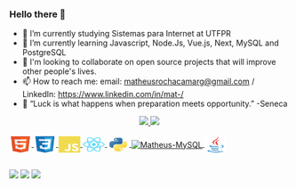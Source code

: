### Hello there 👋

- 🔭 I’m currently studying Sistemas para Internet at UTFPR
- 🌱 I’m currently learning Javascript, Node.Js, Vue.js, Next, MySQL and PostgreSQL
- 👯 I'm looking to collaborate on open source projects that will improve other people's lives.
- 📫 How to reach me: email: matheusrochacamarg@gmail.com / LinkedIn: https://www.linkedin.com/in/mat-/
- 💭 “Luck is what happens when preparation meets opportunity.” -Seneca
<!--- 🤔 I'm looking for help with A.I.s and Data Analysis, if you think you can help me, don't hesitate to send me an email or a message on LinkedIn-->

<div align="center">
  <a href="https://github.com/mat-zip">
  <img height="180em" src="https://github-readme-stats.vercel.app/api?username=mat-zip&show_icons=true&theme=cobalt"/>
  <img height="180em" src="https://github-readme-stats.vercel.app/api/top-langs/?username=mat-zip&layout=compact&title_color=c577c2&icon_color=f9f9f9&text_color=72e8ae&bg_color=193549"/>
</div>

<div style="display: inline_block"><br>
  <img align="center" alt="Matheus-HTML" height="30" width="40" src="https://raw.githubusercontent.com/devicons/devicon/master/icons/html5/html5-original.svg">
  <img align="center" alt="Matheus-CSS" height="30" width="40" src="https://raw.githubusercontent.com/devicons/devicon/master/icons/css3/css3-original.svg">
  <img align="center" alt="Matheus-Js" height="30" width="40" src="https://raw.githubusercontent.com/devicons/devicon/master/icons/javascript/javascript-plain.svg">
  <img align="center" alt="Matheus-React" height="30" width="40" src="https://raw.githubusercontent.com/devicons/devicon/master/icons/react/react-original.svg">
  <img align="center" alt="Matheus-Py" height="30" width="40" src="https://raw.githubusercontent.com/devicons/devicon/master/icons/python/python-original.svg">
  <img align="center" alt="Matheus-MySQL" height="30" width="40" src="https://cdn.jsdelivr.net/gh/devicons/devicon/icons/mysql/mysql-plain-wordmark.svg">
  <img align="center" alt="Matheus-Java" height="30" width="40" src="https://raw.githubusercontent.com/devicons/devicon/7a4ca8aa871d6dca81691e018d31eed89cb70a76/icons/java/java-original.svg">
</div>

##

<div> 
   <a href="https://www.instagram.com/matheus_rochh/" target="_blank"><img src="https://img.shields.io/badge/-Instagram-%23E4405F?style=for-the-badge&logo=instagram&logoColor=white" target="_blank"></a>
  <a href = "mailto: matheusrochacamarg@gmail.com"><img src="https://img.shields.io/badge/-Gmail-%23333?style=for-the-badge&logo=gmail&logoColor=white" target="_blank"></a>
  <a href="https://www.linkedin.com/in/mat-/" target="_blank"><img src="https://img.shields.io/badge/-LinkedIn-%230077B5?style=for-the-badge&logo=linkedin&logoColor=white" target="_blank"></a>
</div>
